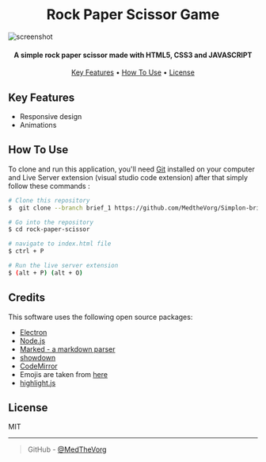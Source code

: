 <h1 align="center">
  Rock Paper Scissor Game 
</h1>

![screenshot](assets/preview.gif)

<h4 align="center">A simple rock paper scissor  made with HTML5, CSS3 and JAVASCRIPT</h4>

<p align="center">
  <a href="#key-features">Key Features</a> •
  <a href="#how-to-use">How To Use</a> •
  <a href="#license">License</a>
</p>

## Key Features

- Responsive design
- Animations

## How To Use

To clone and run this application, you'll need [Git](https://git-scm.com) installed on your computer and Live Server extension (visual studio code extension) after that simply follow these commands :

```bash
# Clone this repository
$  git clone --branch brief_1 https://github.com/MedtheVorg/Simplon-briefs

# Go into the repository
$ cd rock-paper-scissor

# navigate to index.html file
$ ctrl + P

# Run the live server extension
$ (alt + P) (alt + O)
```

## Credits

This software uses the following open source packages:

- [Electron](http://electron.atom.io/)
- [Node.js](https://nodejs.org/)
- [Marked - a markdown parser](https://github.com/chjj/marked)
- [showdown](http://showdownjs.github.io/showdown/)
- [CodeMirror](http://codemirror.net/)
- Emojis are taken from [here](https://github.com/arvida/emoji-cheat-sheet.com)
- [highlight.js](https://highlightjs.org/)

## License

MIT

---

> GitHub - [@MedTheVorg](https://github.com/MedTheVorg)

